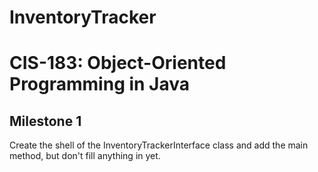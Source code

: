# InventoryTracker
# CIS-183: Object-Oriented Programming in Java

## Milestone 1
Create the shell of the InventoryTrackerInterface class and add the main method, but don't fill anything in yet.